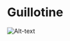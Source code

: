 # Guillotine

![Alt-text](https://user-images.githubusercontent.com/68690514/134223465-f9f29ab1-df51-4359-b8e7-e0cefdcd48c5.png "скриншот")
